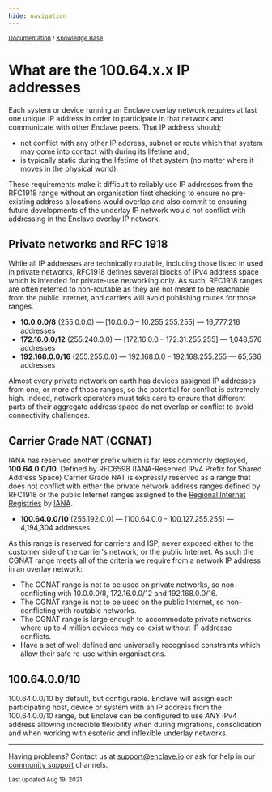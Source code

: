 ```yaml
---
hide: navigation
---
```


<small>[Documentation](/) / [Knowledge Base](/kb)</small>

# What are the 100.64.x.x IP addresses

Each system or device running an Enclave overlay network requires at last one unique IP address in order to participate in that network and communicate with other Enclave peers. That IP address should;

* not conflict with any other IP address, subnet or route which that system may come into contact with during its lifetime and,
* is typically static during the lifetime of that system (no matter where it moves in the physical world).

These requirements make it difficult to reliably use IP addresses from the RFC1918 range without an organisation first checking to ensure no pre-existing address allocations would overlap and also commit to ensuring future developments of the underlay IP network would not conflict with addressing in the Enclave overlay IP network.

## Private networks and RFC 1918

While all IP addresses are technically routable, including those listed in used in private networks, RFC1918 defines several blocks of IPv4 address space which is intended for private-use networking only. As such, RFC1918  ranges are often referred to non-routable as they are not meant to be reachable from the public Internet, and carriers will avoid publishing routes for those ranges.

* **10.0.0.0/8** (255.0.0.0) — [10.0.0.0 – 10.255.255.255] — 16,777,216 addresses
* **172.16.0.0/12** (255.240.0.0) — [172.16.0.0 – 172.31.255.255] — 1,048,576 addresses
* **192.168.0.0/16** (255.255.0.0) — 192.168.0.0 – 192.168.255.255 — 65,536 addresses

Almost every private network on earth has devices assigned IP addresses from one, or more of those ranges, so the potential for conflict is extremely high. Indeed, network operators must take care to ensure that different parts of their aggregate address space do not overlap or conflict to avoid connectivity challenges.

## Carrier Grade NAT (CGNAT)

IANA has reserved another prefix which is far less commonly deployed, **100.64.0.0/10**. Defined by RFC6598 (IANA-Reserved IPv4 Prefix for Shared Address Space) Carrier Grade NAT is expressly reserved as a range that does not conflict with either the private network address ranges defined by RFC1918 or the public Internet ranges assigned to the [Regional Internet Registries](https://en.wikipedia.org/wiki/Regional_Internet_registry) by [IANA](https://www.iana.org/).

* **100.64.0.0/10** (255.192.0.0) — [100.64.0.0 - 100.127.255.255] — 4,194,304 addresses

As this range is reserved for carriers and ISP, never exposed either to the customer side of the carrier's network, or the public Internet. As such the CGNAT range meets all of the criteria we require from a network IP address in an overlay network:

* The CGNAT range is not to be used on private networks, so non-conflicting with 10.0.0.0/8, 172.16.0.0/12 and 192.168.0.0/16.
* The CGNAT range is not to be used on the public Internet, so non-conflicting with routable networks.
* The CGNAT range is large enough to accommodate private networks where up to 4 million devices may co-exist without IP addresse conflicts.
* Have a set of well defined and universally recognised constraints which allow their safe re-use within organisations.

## 100.64.0.0/10

100.64.0.0/10 by default, but configurable. Enclave will assign each participating host, device or system with an IP address from the 100.64.0.0/10 range, but Enclave can be configured to use *ANY* IPv4 address allowing incredible flexibility when during migrations, consolidation and when working with esoteric and inflexible underlay networks.

---

Having problems? Contact us at [support@enclave.io](mailto:support@enclave.io) or ask for help in our [community support](/community-support/) channels.

<small>Last updated Aug 19, 2021</small>
